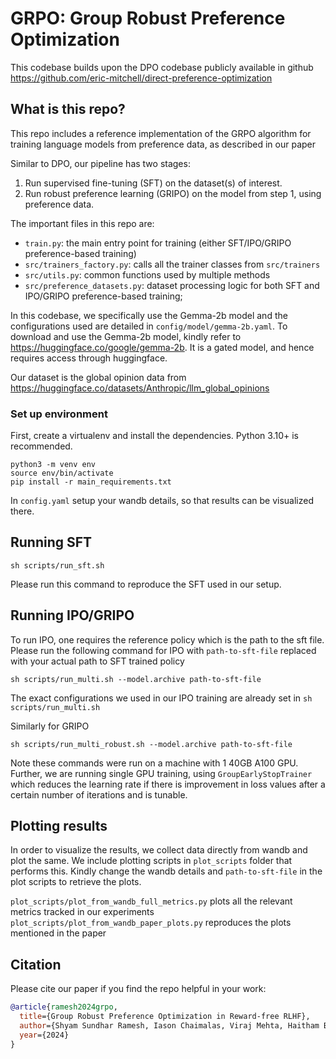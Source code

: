 # GRPO: Group Robust Preference Optimization

This codebase builds upon the DPO codebase publicly available in github https://github.com/eric-mitchell/direct-preference-optimization 

## What is this repo?

This repo includes a reference implementation of the GRPO algorithm for training language models from preference data, as described in our paper


Similar to DPO, our pipeline has two stages:

1. Run supervised fine-tuning (SFT) on the dataset(s) of interest.
2. Run robust preference learning (GRIPO) on the model from step 1, using preference data.

The important files in this repo are:
- `train.py`: the main entry point for training (either SFT/IPO/GRIPO preference-based training)
- `src/trainers_factory.py`: calls all the trainer classes from `src/trainers`
- `src/utils.py`: common functions used by multiple methods
- `src/preference_datasets.py`: dataset processing logic for both SFT and IPO/GRIPO preference-based training; 

In this codebase, we specifically use the Gemma-2b model and the configurations used are detailed in `config/model/gemma-2b.yaml`. To download and use the Gemma-2b model, kindly refer to https://huggingface.co/google/gemma-2b. It is a gated model, and hence requires access through huggingface. 

Our dataset is the global opinion data from https://huggingface.co/datasets/Anthropic/llm_global_opinions 

### Set up environment

First, create a virtualenv and install the dependencies. Python 3.10+ is recommended.

    python3 -m venv env
    source env/bin/activate
    pip install -r main_requirements.txt


In `config.yaml` setup your wandb details, so that results can be visualized there.

## Running SFT

    sh scripts/run_sft.sh

Please run this command to reproduce the SFT used in our setup.
## Running IPO/GRIPO

To run IPO, one requires the reference policy which is the path to the sft file. Please run the following command for IPO with `path-to-sft-file` replaced with your actual path to SFT trained policy

    sh scripts/run_multi.sh --model.archive path-to-sft-file

The exact configurations we used in our IPO training are already set in `sh scripts/run_multi.sh`

Similarly for GRIPO

    sh scripts/run_multi_robust.sh --model.archive path-to-sft-file

Note these commands were run on a machine with 1 40GB A100 GPU. Further, we are running single GPU training, using `GroupEarlyStopTrainer` which
reduces the learning rate if there is improvement in loss values after a certain number of iterations and is tunable.

## Plotting results
In order to visualize the results, we collect data directly from wandb and plot the same. We include plotting scripts in `plot_scripts` folder that performs this. Kindly change the wandb details and `path-to-sft-file` in the plot scripts to retrieve the plots.

`plot_scripts/plot_from_wandb_full_metrics.py` plots all the relevant metrics tracked in our experiments
`plot_scripts/plot_from_wandb_paper_plots.py` reproduces the plots mentioned in the paper

## Citation
Please cite our paper if you find the repo helpful in your work:

```bibtex
@article{ramesh2024grpo,
  title={Group Robust Preference Optimization in Reward-free RLHF},
  author={Shyam Sundhar Ramesh, Iason Chaimalas, Viraj Mehta, Haitham Bou Ammar, Pier Giuseppe Sessa, Yifan Hu, Ilija Bogunovic},
  year={2024}
}
```




